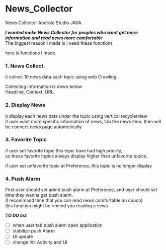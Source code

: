 # News_Collector
News Collector Android Studio JAVA

***I wanted make News Collector for peoples who want get more information and read news more comfortable***  
The biggest reason i made is I need these functions

here is functions I made    
### 1. News Collect.
it collect 10 news data each topic using web Crawling,  

Collecting information is down below  
Headline, Context, URL.

### 2. Display News  
it display each news data under the topic using vertical recyclerview    
if user want more specific information of news, tab the news item. then will be connect news page autometically


### 3. Favorite Topic  
if user set favorite topic this topic have had high prioirty,  
so these favorite topics always display higher than unfavorite topics.


if user set unfavorite topic at Preference, this topic is no longer display

### 4. Push Alarm  
First user should set admit push alarm at Preference, and user should set time they wanna get push alarm.   
(I recommand time that you can read news comfortable on couch)  
this function might be remind you reading a news 

 ***TO DO list***
 - [ ] when user tab push alarm open application      
 - [ ] stabilize push Alarm    
 - [ ] UI update  
 - [ ] change Init Activity and UI  
